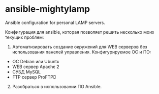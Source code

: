 ansible-mightylamp
==================

Ansible configuration for personal LAMP servers.

Конфигурация для ansible, которая позволяет решить несколько моих текущих проблем:
1) Автоматизировать создание окружений для WEB серверов без использования панелей управления.
Конфигурируемое ОС и ПО:
* ОС Debian или Ubuntu
* WEB сервер Apache 2
* СУБД MySQL
* FTP сервер ProFTPD

2) Разобраться в использовании ПО Ansible.
